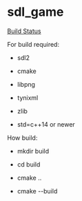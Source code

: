 # sdl_game

[Build Status](https://hub.docker.com/r/andrejlevkovitch/sdl_game/builds/)

For build required:

- sdl2

- cmake

- libpng

- tynixml

- zlib

- std=c++14 or newer



How build:

- mkdir build

- cd build

- cmake ..

- cmake --build
